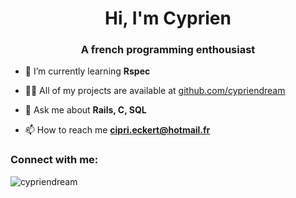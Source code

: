 <h1 align="center">Hi, I'm Cyprien</h1>
<h3 align="center">A french programming enthousiast</h3>

- 🌱 I’m currently learning **Rspec**

- 👨‍💻 All of my projects are available at [github.com/cypriendream](github.com/cypriendream)

- 💬 Ask me about **Rails, C, SQL**

- 📫 How to reach me **cipri.eckert@hotmail.fr**

<h3 align="left">Connect with me:</h3>
<p align="left">
</p>

<p><img align="left" src="https://github-readme-stats.vercel.app/api/top-langs?username=cypriendream&show_icons=true&locale=en&layout=compact" alt="cypriendream" /></p>
